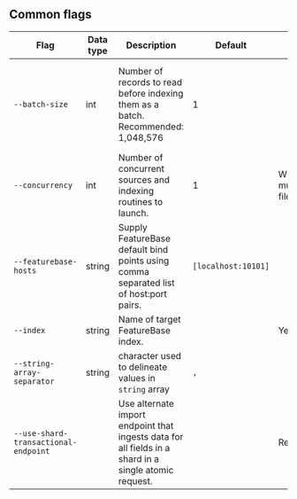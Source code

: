 ## Common flags

| Flag | Data type | Description | Default | Required | Additional |
|---|---|---|---|---|---|
| `--batch-size` | int | Number of records to read before indexing them as a batch. Recommended: 1,048,576 | 1 |  | A larger value indicates better throughput and more memory usage. |
| `--concurrency` | int | Number of concurrent sources and indexing routines to launch. | 1 | When ingesting multiple CSV files | Does not support SQL ingestion or `--auto-generate` |
| `--featurebase-hosts` | string | Supply FeatureBase default bind points using comma separated list of host:port pairs. | `[localhost:10101]` |  |  |
| `--index` | string | Name of target FeatureBase index. |   | Yes |
| `--string-array-separator` | string | character used to delineate values in `string` array | `,` |  |  |
| `--use-shard-transactional-endpoint` |  | Use alternate import endpoint that ingests data for all fields in a shard in a single atomic request. |  | Recommended. | Flag has negative performance impact and better consistency |
